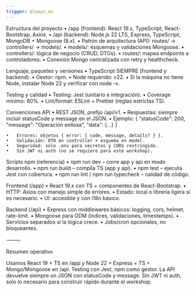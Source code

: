 ```yaml
---
trigger: always_on
---
```


Estructura del proyecto
	•	/app (frontend): React 19.x, TypeScript, React-Bootstrap, Axios.
	•	/api (backend): Node.js 22 LTS, Express, TypeScript, MongoDB + Mongoose (8.x).
	•	Patrón de arquitectura (API): routes/ → controllers/ → models/.
	•	models/: esquemas y validaciones Mongoose.
	•	controllers/: lógica de negocio (CRUD, DTOs).
	•	routes/: mapea endpoints a controladores.
	•	Conexión Mongo centralizada con retry y healthcheck.

Lenguaje, paquetes y versiones
	•	TypeScript SIEMPRE (frontend y backend).
	•	Gestor: npm.
	•	Node requerido: v22.
	•	Si la máquina no tiene Node, instalar Node 22 y verificar con node -v.

Testing y calidad
	•	Testing: Jest (unitario e integración).
	•	Coverage mínimo: 80%.
	•	Lint/format: ESLint + Prettier (reglas estrictas TS).

Convenciones API
	•	REST JSON, prefijo /api/v1.
	•	Respuestas: siempre incluir statusCode y message en el JSON.
	•	Ejemplo:
{ "statusCode": 200, "message": "Operación exitosa", "data": {...} }

	•	Errores: objetos { error: { code, message, details? } }.
	•	Validación: DTO en controller + esquema en model.
	•	Seguridad: solo .env para secretos y CORS restringido.
	•	Sin JWT ni auth (no se requiere para este workshop).

Scripts npm (referencia)
	•	npm run dev – corre app y api en modo desarrollo.
	•	npm run build – compila TS (app y api).
	•	npm test – ejecuta Jest con cobertura.
	•	npm run lint / npm run typecheck – calidad de código.

Frontend (/app)
	•	React 19.x con TS + componentes de React-Bootstrap.
	•	HTTP: Axios con manejo simple de errores.
	•	Estado: local o librería ligera si es necesario.
	•	UI: accesible y con i18n básico.

Backend (/api)
	•	Express con middlewares básicos: logging, cors, helmet, rate-limit.
	•	Mongoose para ODM (índices, validaciones, timestamps).
	•	Servicios separados si la lógica crece.
	•	Jobs/cron opcionales, no bloqueantes.

⸻

Resumen operativo

Usamos React 19 + TS en /app y Node 22 + Express + TS + Mongo/Mongoose en /api. Testing con Jest, npm como gestor. La API devuelve siempre un JSON con statusCode y message. Sin JWT ni auth, solo lo necesario para construir rápido durante el workshop.